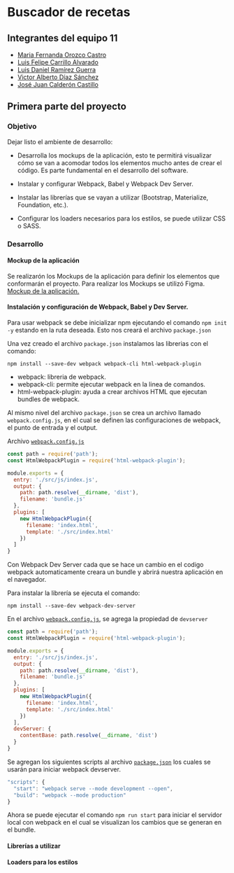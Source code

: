 # Buscador de recetas

## Integrantes del equipo 11

- [Maria Fernanda Orozco Castro](https://github.com/Orozcastro)
- [Luis Felipe Carrillo Alvarado](https://github.com/carrillodev)
- [Luis Daniel Ramírez Guerra](https://github.com/DanyGuerra)
- [Victor Alberto Díaz Sánchez](https://github.com/vads26)
- [José Juan Calderón Castillo](https://github.com/josechee)

## Primera parte del proyecto

### Objetivo
Dejar listo el ambiente de desarrollo:

- Desarrolla los mockups de la aplicación, esto te permitirá visualizar cómo se van a acomodar todos los elementos mucho antes de crear el código. Es parte fundamental en el desarrollo del software.

- Instalar y configurar Webpack, Babel y Webpack Dev Server.

- Instalar las librerías que se vayan a utilizar (Bootstrap, Materialize, Foundation, etc.).

- Configurar los loaders necesarios para los estilos, se puede utilizar CSS o SASS.

### Desarrollo

#### Mockup de la aplicación
Se realizarón los Mockups de la aplicación para definir los elementos que conformarán el proyecto. Para realizar los Mockups se utilizó Figma.
[Mockup de la aplicación.](https://www.figma.com/file/dKylA3aZgASL1RnzfiwqLt/Buscador-de-comidas?node-id=0%3A1)

#### Instalación y configuración de Webpack, Babel y Dev Server.

Para usar webpack se debe inicializar npm ejecutando el comando `npm init -y` estando en la ruta deseada. Esto nos creará el archivo `package.json`

Una vez creado el archivo `package.json` instalamos las librerias con el comando:

```
npm install --save-dev webpack webpack-cli html-webpack-plugin
```

- webpack: libreria de webpack.
- webpack-cli: permite ejecutar webpack en la linea de comandos.
- html-webpack-plugin: ayuda a crear archivos HTML que ejecutan bundles de webpack.

Al mismo nivel del archivo `package.json` se crea un archivo llamado `webpack.config.js`, en el cual se definen las configuraciones de webpack, el punto de entrada y el output.

Archivo [`webpack.config.js`](./webpack.config.js)
```javascript
const path = require('path');
const HtmlWebpackPlugin = require('html-webpack-plugin');

module.exports = {
  entry: './src/js/index.js',
  output: {
    path: path.resolve(__dirname, 'dist'),
    filename: 'bundle.js'
  },
  plugins: [
    new HtmlWebpackPlugin({
      filename: 'index.html',
      template: './src/index.html'
    })
  ]
}
```

Con Webpack Dev Server cada que se hace un cambio en el codigo webpack automaticamente creara un bundle y abrirá nuestra aplicación en el navegador.

Para instalar la librería se ejecuta el comando:

```
npm install --save-dev webpack-dev-server
```

En el archivo [`webpack.config.js`](./webpack.config.js), se agrega la propiedad de `devserver`

```javascript
const path = require('path');
const HtmlWebpackPlugin = require('html-webpack-plugin');

module.exports = {
  entry: './src/js/index.js',
  output: {
    path: path.resolve(__dirname, 'dist'),
    filename: 'bundle.js'
  },
  plugins: [
    new HtmlWebpackPlugin({
      filename: 'index.html',
      template: './src/index.html'
    })
  ],
  devServer: {
    contentBase: path.resolve(__dirname, 'dist')
  }
}
```

Se agregan los siguientes scripts al archivo [`package.json`](./package.json) los cuales se usarán para iniciar webpack devserver.

```javascript
"scripts": {
  "start": "webpack serve --mode development --open",
  "build": "webpack --mode production"
}

```

Ahora se puede ejecutar el comando `npm run start` para iniciar el servidor local con webpack en el cual se visualizan los cambios que se generan en el bundle.

#### Librerías a utilizar

#### Loaders para los estilos
